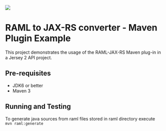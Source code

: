 ![](http://raml.org/images/logo.png)

# RAML to JAX-RS converter - Maven Plugin Example

This project demonstrates the usage of the RAML-JAX-RS Maven plug-in in a Jersey 2 API project.

## Pre-requisites
- JDK6 or better
- Maven 3

## Running and Testing

To generate java sources from raml files stored in raml directory execute 
`mvn raml:generate`

